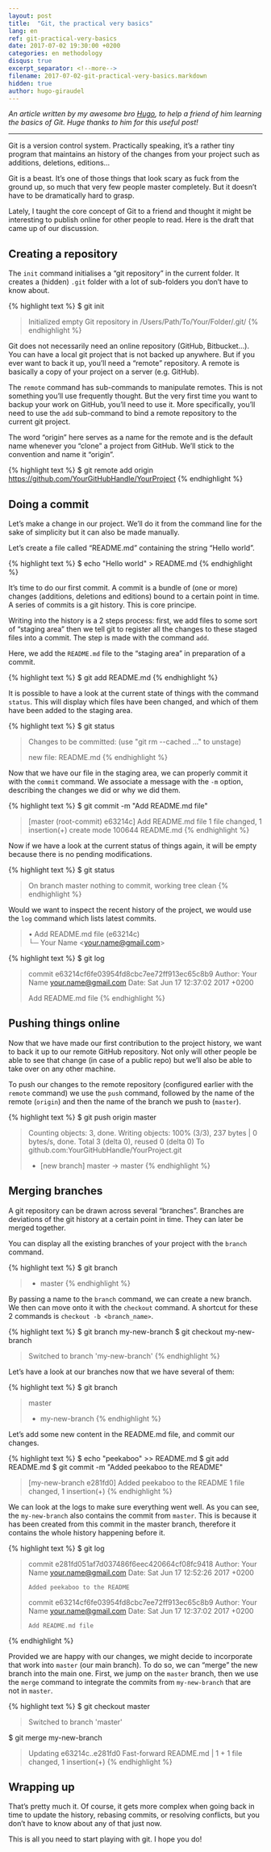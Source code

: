 ```yaml
---
layout: post
title:  "Git, the practical very basics"
lang: en
ref: git-practical-very-basics
date: 2017-07-02 19:30:00 +0200
categories: en methodology
disqus: true
excerpt_separator: <!--more-->
filename: 2017-07-02-git-practical-very-basics.markdown
hidden: true
author: hugo-giraudel
---
```


*An article written by my awesome bro [Hugo](https://twitter.com/hugogiraudel), to help a friend of him learning the basics of Git. Huge thanks to him for this useful post!*

------

Git is a version control system. Practically speaking, it’s a rather tiny program that maintains an history of the changes from your project such as additions, deletions, editions…

Git is a beast. It’s one of those things that look scary as fuck from the ground up, so much that very few people master completely. But it doesn’t have to be dramatically hard to grasp.

Lately, I taught the core concept of Git to a friend and thought it might be interesting to publish online for other people to read. Here is the draft that came up of our discussion.
<!--more-->

## Creating a repository

The `init` command initialises a “git repository” in the current folder. It
creates a (hidden) `.git` folder with a lot of sub-folders you don’t have to
know about.

{% highlight text %}
$ git init

> Initialized empty Git repository in /Users/Path/To/Your/Folder/.git/
{% endhighlight %}

Git does not necessarily need an online repository (GitHub, Bitbucket…). You
can have a local git project that is not backed up anywhere. But if you ever
want to back it up, you’ll need a “remote” repository. A remote is basically
a copy of your project on a server (e.g. GitHub).

The `remote` command has sub-commands to manipulate remotes. This is not
something you’ll use frequently thought. But the very first time you want to
backup your work on GitHub, you’ll need to use it. More specifically, you’ll
need to use the `add` sub-command to bind a remote repository to the current
git project.

The word “origin” here serves as a name for the remote and is the default name
whenever you “clone” a project from GitHub. We’ll stick to the convention and
name it “origin”.

{% highlight text %}
$ git remote add origin https://github.com/YourGitHubHandle/YourProject
{% endhighlight %}

## Doing a commit

Let’s make a change in our project. We’ll do it from the command line for
the sake of simplicity but it can also be made manually.

Let’s create a file called “README.md” containing the string “Hello world”.

{% highlight text %}
$ echo "Hello world" > README.md
{% endhighlight %}

It’s time to do our first commit. A commit is a bundle of (one or more)
changes (additions, deletions and editions) bound to a certain point in time.
A series of commits is a git history. This is core principe.

Writing into the history is a 2 steps process: first, we add files to some
sort of “staging area” then we tell git to register all the changes to these
staged files into a commit. The step is made with the command `add`.

Here, we add the `README.md` file to the “staging area” in preparation of a
commit.

{% highlight text %}
$ git add README.md
{% endhighlight %}

It is possible to have a look at the current state of things with the command
`status`. This will display which files have been changed, and which of them
have been added to the staging area.

{% highlight text %}
$ git status

> Changes to be committed:
>   (use "git rm --cached <file>..." to unstage)
>
>   new file:   README.md
{% endhighlight %}

Now that we have our file in the staging area, we can properly commit it with
the `commit` command. We associate a message with the `-m` option, describing
the changes we did or why we did them.

{% highlight text %}
$ git commit -m "Add README.md file"

> [master (root-commit) e63214c] Add README.md file
> 1 file changed, 1 insertion(+)
> create mode 100644 README.md
{% endhighlight %}

Now if we have a look at the current status of things again, it will be empty
because there is no pending modifications.

{% highlight text %}
$ git status

> On branch master
> nothing to commit, working tree clean
{% endhighlight %}

Would we want to inspect the recent history of the project, we would use the
`log` command which lists latest commits.

>  • Add README.md file (e63214c)  
>  └─ Your Name &lt;your.name@gmail.com&gt;

{% highlight text %}
$ git log

> commit e63214cf6fe03954fd8cbc7ee72ff913ec65c8b9
> Author: Your Name <your.name@gmail.com>
> Date:   Sat Jun 17 12:37:02 2017 +0200
>
>   Add README.md file
{% endhighlight %}

## Pushing things online

Now that we have made our first contribution to the project history, we want
to back it up to our remote GitHub repository. Not only will other people be
able to see that change (in case of a public repo) but we’ll also be able to
take over on any other machine.

To push our changes to the remote repository (configured earlier with the
`remote` command) we use the `push` command, followed by the name of the
remote (`origin`) and then the name of the branch we push to (`master`).

{% highlight text %}
$ git push origin master

> Counting objects: 3, done.
> Writing objects: 100% (3/3), 237 bytes | 0 bytes/s, done.
> Total 3 (delta 0), reused 0 (delta 0)
> To github.com:YourGitHubHandle/YourProject.git
>  * [new branch]      master -> master
{% endhighlight %}

## Merging branches

A git repository can be drawn across several “branches”. Branches are
deviations of the git history at a certain point in time. They can later be
merged together.

You can display all the existing branches of your project with the `branch`
command.

{% highlight text %}
$ git branch

> * master
{% endhighlight %}

By passing a name to the `branch` command, we can create a new branch. We then
can move onto it with the `checkout` command. A shortcut for these 2 commands is
`checkout -b <branch_name>`.

{% highlight text %}
$ git branch my-new-branch
$ git checkout my-new-branch

> Switched to branch 'my-new-branch'
{% endhighlight %}

Let’s have a look at our branches now that we have several of them:

{% highlight text %}
$ git branch

>   master
> * my-new-branch
{% endhighlight %}

Let’s add some new content in the README.md file, and commit our changes.

{% highlight text %}
$ echo "peekaboo" >> README.md
$ git add README.md
$ git commit -m "Added peekaboo to the README"

> [my-new-branch e281fd0] Added peekaboo to the README
> 1 file changed, 1 insertion(+)
{% endhighlight %}

We can look at the logs to make sure everything went well. As you can see, the
`my-new-branch` also contains the commit from `master`. This is because it has
been created from this commit in the master branch, therefore it contains the
whole history happening before it.

{% highlight text %}
$ git log

> commit e281fd051af7d037486f6eec420664cf08fc9418
> Author: Your Name <your.name@gmail.com>
> Date:   Sat Jun 17 12:52:26 2017 +0200
> 
>     Added peekaboo to the README
> 
> commit e63214cf6fe03954fd8cbc7ee72ff913ec65c8b9
> Author: Your Name <your.name@gmail.com>
> Date:   Sat Jun 17 12:37:02 2017 +0200
> 
>     Add README.md file
{% endhighlight %}

Provided we are happy with our changes, we might decide to incorporate that
work into `master` (our main branch). To do so, we can “merge” the new branch
into the main one. First, we jump on the `master` branch, then we use the
`merge` command to integrate the commits from `my-new-branch` that are not
in `master`.

{% highlight text %}
$ git checkout master

> Switched to branch 'master'

$ git merge my-new-branch

> Updating e63214c..e281fd0
> Fast-forward
> README.md | 1 +
> 1 file changed, 1 insertion(+)
{% endhighlight %}

## Wrapping up

That’s pretty much it. Of course, it gets more complex when going back in time to update the history, rebasing commits, or resolving conflicts, but you don’t have to know about any of that just now.

This is all you need to start playing with git. I hope you do!
